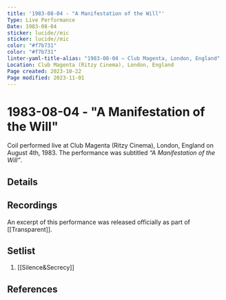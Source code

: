 ```yaml
---
title: '1983-08-04 - "A Manifestation of the Will"'
Type: Live Performance
Date: 1983-08-04
sticker: lucide//mic
sticker: lucide//mic
color: "#f7b731"
color: "#f7b731"
linter-yaml-title-alias: "1983-08-04 — Club Magenta, London, England"
Location: Club Magenta (Ritzy Cinema), London, England
Page created: 2023-10-22
Page modified: 2023-11-01
---
```

# 1983-08-04 - "A Manifestation of the Will"

Coil performed live at Club Magenta (Ritzy Cinema), London, England on August 4th, 1983. The performance was subtitled *“A Manifestation of the Will”*.

## Details


## Recordings
An excerpt of this performance was released officially as part of [[Transparent]].

## Setlist
1. [[Silence&Secrecy]]

## References

[^1]: [Entry at Live Coil Archive](https://live-coil-archive.com/1983-2/1983-manifestation/)
